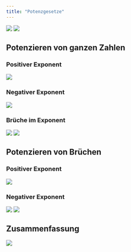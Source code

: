 ```yaml
---
title: "Potenzgesetze"
---
```


![](../../assets/images/2022-06-21-19-38-00.png)
![](../../assets/images/2022-06-21-19-38-13.png)

## Potenzieren von ganzen Zahlen

### Positiver Exponent

![](../../assets/images/2022-06-21-19-39-55.png)

### Negativer Exponent

![](../../assets/images/2022-06-21-19-38-55.png)

### Brüche im Exponent

![](../../assets/images/2022-06-21-19-39-19.png)
![](../../assets/images/2022-06-21-19-40-27.png)

## Potenzieren von Brüchen

### Positiver Exponent

![](../../assets/images/2022-06-21-19-35-41.png)

### Negativer Exponent

![](../../assets/images/2022-06-21-19-36-15.png)
![](../../assets/images/2022-06-21-19-36-36.png)

## Zusammenfassung

![](../../assets/images/2022-06-21-19-37-03.png)